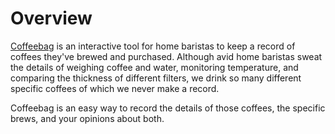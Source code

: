 # Overview

[Coffeebag](https://calm-refuge-60680.herokuapp.com/) is an interactive tool for home baristas to keep a record of coffees they've brewed and purchased. Although avid home baristas sweat the details of weighing coffee and water, monitoring temperature, and comparing the thickness of different filters, we drink so many different specific coffees of which we never make a record. 

Coffeebag is an easy way to record the details of those coffees, the specific brews, and your opinions about both. 
